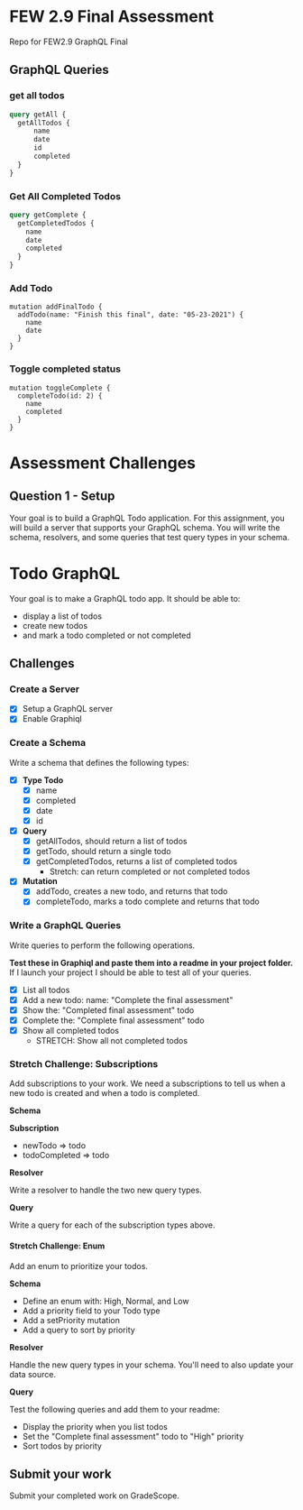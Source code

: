 # FEW 2.9 Final Assessment
Repo for FEW2.9 GraphQL Final

## GraphQL Queries
### get all todos
  ```graphql
  query getAll {
    getAllTodos {
        name
        date
        id
        completed
    }
  }
  ```

### Get All Completed Todos
```graphql
query getComplete {
  getCompletedTodos {
    name
    date
    completed
  }
}
```

### Add Todo
```gql
mutation addFinalTodo {
  addTodo(name: "Finish this final", date: "05-23-2021") {
    name
    date
  }
}
```

### Toggle completed status
```gql
mutation toggleComplete {
  completeTodo(id: 2) {
    name
    completed
  }
}
```

# Assessment Challenges
## Question 1 - Setup

Your goal is to build a GraphQL Todo application. For this assignment, you will build a server that supports your GraphQL schema. You will write the schema, resolvers, and some queries that test query types in your schema. 

# Todo GraphQL

Your goal is to make a GraphQL todo app. It should be able to:

- display a list of todos
- create new todos
- and mark a todo completed or not completed

## Challenges

### Create a Server

- [x] Setup a GraphQL server
- [x] Enable Graphiql

### Create a Schema 

Write a schema that defines the following types:

- [x] **Type Todo**
  - [x] name 
  - [x] completed
  - [x] date 
  - [x] id

- [x] **Query**
  - [x] getAllTodos, should return a list of todos
  - [x] getTodo, should return a single todo
  - [x] getCompletedTodos, returns a list of completed todos
  	- Stretch: can return completed or not completed todos

- [x] **Mutation**
  - [x] addTodo, creates a new todo, and returns that todo
  - [x] completeTodo, marks a todo complete and returns that todo

### Write a GraphQL Queries

Write queries to perform the following operations. 

**Test these in Graphiql and paste them into a readme in your project folder.** If I launch your project I should be able to test all of your queries. 

- [x] List all todos
- [x] Add a new todo: name: "Complete the final assessment"
- [x] Show the: "Completed final assessment" todo 
- [x] Complete the: "Complete final assessment" todo
- [x] Show all completed todos
  - STRETCH: Show all not completed todos

### Stretch Challenge: Subscriptions

Add subscriptions to your work. We need a subscriptions to tell us when a new todo is created and when a todo is completed.

**Schema**

**Subscription**
- newTodo => todo
- todoCompleted => todo

**Resolver**

Write a resolver to handle the two new query types.

**Query**

Write a query for each of the subscription types above. 

#### Stretch Challenge: Enum

Add an enum to prioritize your todos. 

**Schema**

- Define an enum with: High, Normal, and Low 
- Add a priority field to your Todo type
- Add a setPriority mutation
- Add a query to sort by priority

**Resolver**

Handle the new query types in your schema. You'll need to also update your data source. 

**Query**

Test the following queries and add them to your readme:  

- Display the priority when you list todos
- Set the "Complete final assessment" todo to "High" priority
- Sort todos by priority

## Submit your work 

Submit your completed work on GradeScope.

